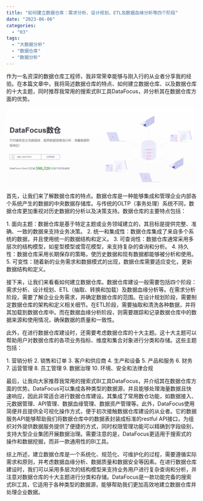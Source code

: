 ```yaml
---
title: "如何建立数据仓库：需求分析、设计规划、ETL及数据血缘分析等四个阶段"
date: "2023-06-06"
categories: 
  - "03"
tags: 
  - "大数据分析"
  - "数据仓库"
  - "数据分析"
---
```


作为一名资深的数据仓库工程师，我非常荣幸能够与刚入行的从业者分享我的经验。在本篇文章中，我将简述数据仓库的特点、如何建立数据仓库、以及数据仓库的十大主题，同时推荐我常用的搜索式BI工具DataFocus，并分析其在数据仓库方面的优势。

![](images/1685510573-%E5%B1%8F%E5%B9%95%E6%88%AA%E5%9B%BE-2023-05-31-130717.png)

首先，让我们来了解数据仓库的特点。数据仓库是一种能够集成和管理企业内部各个系统产生的数据的中央数据存储库。与传统的OLTP（事务处理）系统不同，数据仓库更加重视对历史数据的分析以及决策支持。数据仓库的主要特点包括：

1\. 面向主题：数据仓库是基于特定主题或业务领域建立的，其目标是提供完整、准确、一致的数据来支持业务决策。 2. 统一和集成性：数据仓库集成了来自多个系统的数据，并且使用统一的数据结构和定义。 3. 可查询性：数据仓库通常采用多层次的结构模型，如星型模型或雪花模型，来支持复杂的查询和分析。 4. 持久性：数据仓库采用长期保存的策略，使历史数据和现有数据都能够被分析和使用。 5. 可变性：随着新的业务需求和数据模式的出现，数据仓库需要适应变化，更新数据结构和定义。

接下来，让我们来看看如何建立数据仓库。数据仓库建设一般需要包括四个阶段：需求分析、设计规划、ETL（抽取、转换和加载）及数据血缘分析等。在需求分析阶段，需要了解企业业务需求，并确定数据仓库的范围。在设计规划阶段，需要制定数据仓库的架构和定义相关细节。在ETL阶段，需要抽取和清洗各种数据，并将其加载到数据仓库中。而在数据血缘分析阶段，则需要跟踪和记录数据仓库中的数据来源和使用情况，确保数据的质量和一致性。

此外，在进行数据仓库建设时，还需要考虑数据仓库的十大主题。这十大主题可以帮助用户对数据仓库的各项业务指标、维度和集合对象进行分类和存储。这些主题包括：

1\. 营销分析 2. 销售和订单 3. 客户和供应商 4. 生产和设备 5. 产品和服务 6. 财务 7. 运营管理 8. 员工管理 9. 数据治理 10. 环境、安全和法律合规

最后，让我向大家推荐我常用的搜索式BI工具DataFocus，并介绍其在数据仓库方面的优势。DataFocus可以集成各种类型的数据源，并且能够处理海量数据且快速响应，因此非常适合进行数据仓库建设。其集成了常用数仓功能，如数据接入、元数据管理、API管理、数据血缘管理、数据资产管理等。此外，DataFocus使用简便并且提供全可视化操作方式，便于初次接触数据仓库建设的从业者。它的数据服务API能够帮助我们将数据仓库中的数据表封装成标准的restful API接口，为组织对外提供数据服务提供了便捷的方式，同时权限管理功能可以精确到字段级别，支持大型企业集团开展数据治理。需要注意的是，DataFocus更适用于搜索式的操作和数据挖掘，而非一款通用性的BI工具。

综上所述，建立数据仓库是一个系统化、规范化、可维护化的过程，需要遵循实际需求和原则，并考虑数据血缘分析、数据质量和数据安全等因素。在进行数据仓库建设时，我们可以采用多层次的结构模型来支持业务用户进行复杂查询和分析，并注意对数据仓库的十大主题进行分类和存储。DataFocus是一款功能完备的搜索式BI工具，它适用于各种类型的数据源，能够帮助我们更加高效地建立数据仓库并处理企业数据。
